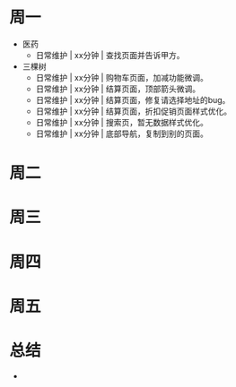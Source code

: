 # 周一
* 医药
    - 日常维护 | xx分钟 | 查找页面并告诉甲方。
* 三棵树
    - 日常维护 | xx分钟 | 购物车页面，加减功能微调。
    - 日常维护 | xx分钟 | 结算页面，顶部箭头微调。
    - 日常维护 | xx分钟 | 结算页面，修复请选择地址的bug。
    - 日常维护 | xx分钟 | 结算页面，折扣促销页面样式优化。
    - 日常维护 | xx分钟 | 搜索页，暂无数据样式优化。
    - 日常维护 | xx分钟 | 底部导航，复制到别的页面。

# 周二

# 周三

# 周四

# 周五

# 总结
*
